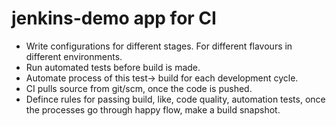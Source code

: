 # jenkins-demo app for CI 


- Write configurations for different stages. For different flavours in different environments. 
- Run automated tests before build is made.
- Automate process of this test-> build for each development cycle.
- CI pulls source from git/scm, once the code is pushed.
- Defince rules for passing build, like, code quality, automation tests, once the processes go through happy flow, make a build snapshot.
